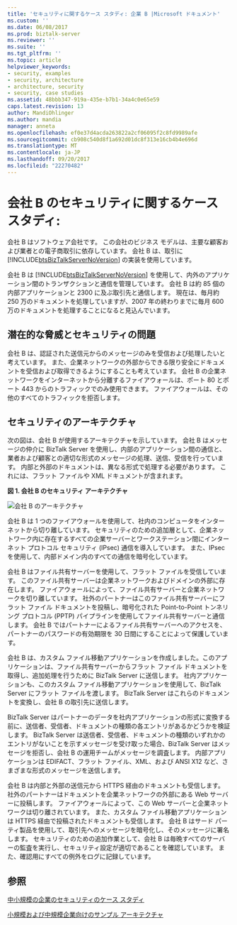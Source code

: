 ```yaml
---
title: 'セキュリティに関するケース スタディ: 企業 B |Microsoft ドキュメント'
ms.custom: ''
ms.date: 06/08/2017
ms.prod: biztalk-server
ms.reviewer: ''
ms.suite: ''
ms.tgt_pltfrm: ''
ms.topic: article
helpviewer_keywords:
- security, examples
- security, architecture
- architecture, security
- security, case studies
ms.assetid: 48bbb347-919a-435e-b7b1-34a4c0e65e59
caps.latest.revision: 13
author: MandiOhlinger
ms.author: mandia
manager: anneta
ms.openlocfilehash: ef0e37d4acda263822a2cf06095f2c8fd9989afe
ms.sourcegitcommit: cb908c540d8f1a692d01dc8f313e16cb4b4e696d
ms.translationtype: MT
ms.contentlocale: ja-JP
ms.lasthandoff: 09/20/2017
ms.locfileid: "22270482"
---
```

# <a name="security-case-studies-company-b"></a>会社 B のセキュリティに関するケース スタディ:
会社 B はソフトウェア会社です。 この会社のビジネス モデルは、主要な顧客および業者との電子商取引に依存しています。 会社 B は、取引に [!INCLUDE[btsBizTalkServerNoVersion](../includes/btsbiztalkservernoversion-md.md)] の実装を使用しています。  
  
 会社 B は [!INCLUDE[btsBizTalkServerNoVersion](../includes/btsbiztalkservernoversion-md.md)] を使用して、内外のアプリケーション間のトランザクションと通信を管理しています。 会社 B は約 85 個の内部アプリケーションと 2300 に及ぶ取引先と通信します。 現在は、毎月約 250 万のドキュメントを処理していますが、2007 年の終わりまでに毎月 600 万のドキュメントを処理することになると見込んでいます。  
  
## <a name="potential-threats-and-security-concerns"></a>潜在的な脅威とセキュリティの問題  
 会社 B は、認証された送信元からのメッセージのみを受信および処理したいと考えています。 また、企業ネットワークの外部からできる限り安全にドキュメントを受信および取得できるようにすることも考えています。 会社 B の企業ネットワークをインターネットから分離するファイアウォールは、ポート 80 とポート 443 からのトラフィックでのみ使用できます。 ファイアウォールは、その他のすべてのトラフィックを拒否します。  
  
## <a name="security-architecture"></a>セキュリティのアーキテクチャ  
 次の図は、会社 B が使用するアーキテクチャを示しています。 会社 B はメッセージの仲介に BizTalk Server を使用し、内部のアプリケーション間の通信と、業者および顧客との適切な形式のメッセージの処理、送信、受信を行っています。 内部と外部のドキュメントは、異なる形式で処理する必要があります。 これには、フラット ファイルや XML ドキュメントが含まれます。  
  
 **図 1. 会社 B のセキュリティ アーキテクチャ**  
  
 ![会社 B のアーキテクチャ](../core/media/bpi-cp-pc-company-b.gif "BPI_CP_PC_COMPANY_B")  
  
 会社 B は 1 つのファイアウォールを使用して、社内のコンピュータをインターネットから切り離しています。 セキュリティのための追加層として、企業ネットワーク内に存在するすべての企業サーバーとワークステーション間にインターネット プロトコル セキュリティ (IPsec) 通信を導入しています。 また、IPsec を使用して、内部ドメイン内のすべての通信を暗号化しています。  
  
 会社 B はファイル共有サーバーを使用して、フラット ファイルを受信しています。 このファイル共有サーバーは企業ネットワークおよびドメインの外部に存在します。 ファイアウォールによって、ファイル共有サーバーと企業ネットワークを切り離しています。 社外のパートナーはこのファイル共有サーバーにフラット ファイル ドキュメントを投稿し、暗号化された Point-to-Point トンネリング プロトコル (PPTP) パイプラインを使用してファイル共有サーバーと通信します。 会社 B ではパートナーによるファイル共有サーバーへのアクセスを、パートナーのパスワードの有効期限を 30 日間にすることによって保護しています。  
  
 会社 B は、カスタム ファイル移動アプリケーションを作成しました。このアプリケーションは、ファイル共有サーバーからフラット ファイル ドキュメントを取得し、追加処理を行うために BizTalk Server に送信します。 社内アプリケーションも、このカスタム ファイル移動アプリケーションを使用して、BizTalk Server にフラット ファイルを渡します。 BizTalk Server はこれらのドキュメントを変換し、会社 B の取引先に送信します。  
  
 BizTalk Server はパートナーのデータを社内アプリケーションの形式に変換する前に、送信者、受信者、ドキュメントの種類の各エントリがあるかどうかを検証します。 BizTalk Server は送信者、受信者、ドキュメントの種類のいずれかのエントリがないことを示すメッセージを受け取った場合、BizTalk Server はメッセージを拒否し、会社 B の運用チームがメッセージを調査します。 内部アプリケーションは EDIFACT、フラット ファイル、XML、および ANSI X12 など、さまざまな形式のメッセージを送信します。  
  
 会社 B は内部と外部の送信元から HTTPS 経由のドキュメントも受信します。 社外のパートナーはドキュメントを企業ネットワークの外部にある Web サーバーに投稿します。 ファイアウォールによって、この Web サーバーと企業ネットワークは切り離されています。 また、カスタム ファイル移動アプリケーションは HTTPS 経由で投稿されたドキュメントも受信します。 会社 B はサード パーティ製品を使用して、取引先へのメッセージを暗号化し、そのメッセージに署名します。 セキュリティのための追加作業として、会社 B は毎晩すべてのサーバーの監査を実行し、セキュリティ設定が適切であることを確認しています。 また、確認用にすべての例外をログに記録しています。  
  
## <a name="see-also"></a>参照  
 
 [中小規模の企業のセキュリティのケース スタディ](../core/security-case-studies-for-small-to-medium-sized-companies.md)   
 
 [小規模および中規模企業向けのサンプル アーキテクチャ](../core/sample-architectures-for-small-medium-sized-companies.md)